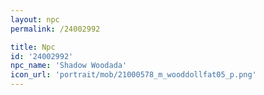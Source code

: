 ```yaml
---
layout: npc
permalink: /24002992

title: Npc
id: '24002992'
npc_name: 'Shadow Woodada'
icon_url: 'portrait/mob/21000578_m_wooddollfat05_p.png'
---
```

